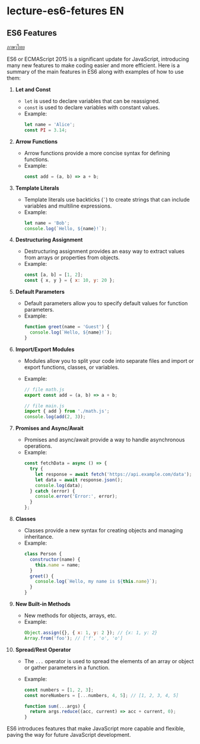 # lecture-es6-fetures EN
## ES6 Features

<a href="https://github.com/naijamesz/lecture-es6-fetures-EN-TH/blob/main/README.md">ภาษาไทย</a>

ES6 or ECMAScript 2015 is a significant update for JavaScript, introducing many new features to make coding easier and more efficient. Here is a summary of the main features in ES6 along with examples of how to use them:

1. **Let and Const**

   - `let` is used to declare variables that can be reassigned.
   - `const` is used to declare variables with constant values.
   - Example:
     ```javascript
     let name = 'Alice';
     const PI = 3.14;
     ```

2. **Arrow Functions**

   - Arrow functions provide a more concise syntax for defining functions.
   - Example:
     ```javascript
     const add = (a, b) => a + b;
     ```

3. **Template Literals**

   - Template literals use backticks (`` ` ``) to create strings that can include variables and multiline expressions.
   - Example:
     ```javascript
     let name = 'Bob';
     console.log(`Hello, ${name}!`);
     ```

4. **Destructuring Assignment**

   - Destructuring assignment provides an easy way to extract values from arrays or properties from objects.
   - Example:
     ```javascript
     const [a, b] = [1, 2];
     const { x, y } = { x: 10, y: 20 };
     ```

5. **Default Parameters**

   - Default parameters allow you to specify default values for function parameters.
   - Example:
     ```javascript
     function greet(name = 'Guest') {
       console.log(`Hello, ${name}!`);
     }
     ```

6. **Import/Export Modules**

   - Modules allow you to split your code into separate files and import or export functions, classes, or variables.
   - Example:

     ```javascript
     // file math.js
     export const add = (a, b) => a + b;

     // file main.js
     import { add } from './math.js';
     console.log(add(2, 3));
     ```

7. **Promises and Async/Await**

   - Promises and async/await provide a way to handle asynchronous operations.
   - Example:
     ```javascript
     const fetchData = async () => {
       try {
         let response = await fetch('https://api.example.com/data');
         let data = await response.json();
         console.log(data);
       } catch (error) {
         console.error('Error:', error);
       }
     };
     ```

8. **Classes**

   - Classes provide a new syntax for creating objects and managing inheritance.
   - Example:
     ```javascript
     class Person {
       constructor(name) {
         this.name = name;
       }
       greet() {
         console.log(`Hello, my name is ${this.name}`);
       }
     }
     ```

9. **New Built-in Methods**

   - New methods for objects, arrays, etc.
   - Example:
     ```javascript
     Object.assign({}, { x: 1, y: 2 }); // {x: 1, y: 2}
     Array.from('foo'); // ['f', 'o', 'o']
     ```

10. **Spread/Rest Operator**

    - The `...` operator is used to spread the elements of an array or object or gather parameters in a function.
    - Example:

      ```javascript
      const numbers = [1, 2, 3];
      const moreNumbers = [...numbers, 4, 5]; // [1, 2, 3, 4, 5]

      function sum(...args) {
        return args.reduce((acc, current) => acc + current, 0);
      }
      ```

ES6 introduces features that make JavaScript more capable and flexible, paving the way for future JavaScript development.
